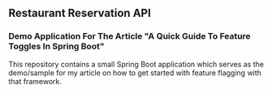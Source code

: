 ## Restaurant Reservation API
### Demo Application For The Article "A Quick Guide To Feature Toggles In Spring Boot"

This repository contains a small Spring Boot application which serves as the demo/sample for my article on how to get started with feature flagging with that framework.
